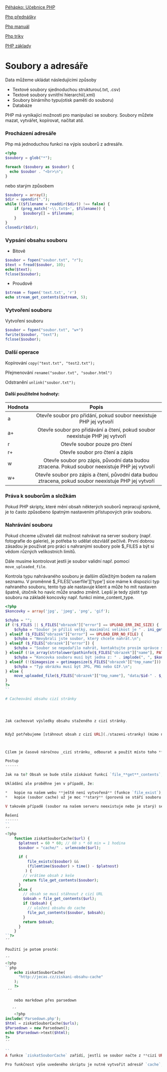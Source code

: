 [Péhápko: Učebnice PHP](http://www.pehapko.cz/)

[Php přednášky](https://www.gjszlin.cz/ivt/esf/php/index.php)

[Php manuál](https://php.baraja.cz/)

[Php triky](https://php.vrana.cz/)

[PHP základy](https://www.vascak.cz/data/materialy_ikt/internet/php/zdroj/php02.php)

# Soubory a adresáře
Data můžeme ukládat následujícími způsoby
- Textové soubory sjednoduchou strukturou(.txt, .csv)
- Textové soubory svnitřní hierarchií(.xml)
- Soubory binárního typu(otisk paměti do souboru)
- Databáze

PHP má vynikající možnosti pro manipulaci se soubory. Soubory můžete mazat, vytvářet, kopírovat, načítat atd.

### Procházení adresáře
Php má jednoduchou funkci na výpis souborů z adresáře.

```php
<?php
$soubory = glob("*");

foreach ($soubory as $soubor) {
  echo $soubor . "<br>\n";
}

```

nebo starým způsobem
```php
$soubory = array();
$dir = opendir(".");
while (($filename = readdir($dir)) !== false) {
    if (preg_match('~\\.txt$~', $filename)) {
        $soubory[] = $filename;
    }
}
closedir($dir);
```


### Vypsání obsahu souboru

- Bitově

```php
$soubor = fopen("soubor.txt", "r");
$text = fread($soubor, 10);
echo($text);
fclose($soubor);
```

- Proudově

```php
$stream = fopen('text.txt', 'r')
echo stream_get_contents($stream, 5);
```

### Vytvoření souboru

Vytvoření souboru

```php
$soubor = fopen("soubor.txt", "w+")
fwrite($soubor, "text");
fclose($soubor);
```

### Další operace

Kopírování
`copy("test.txt", "test2.txt");`

Přejmenování
`rename("soubor.txt", "soubor.html")`

Odstranění
`unlink("soubor.txt");`

#### Další použitelné hodnoty:

| Hodnota        | Popis           | 
| ------------- |:-------------:| 
| a      | Otevře soubor pro přidání, pokud soubor neexistuje PHP jej vytvoří | 
| a+      | Otevře soubor pro přidávání a čtení, pokud soubor neexistuje PHP jej vytvoří     | 
| r | Otevře soubor pouze pro čtení   | 
| r+  | Otevře soubor pro čtení a zápis    | 
| w | Otevře soubor pro zápis, původní data budou ztracena. Pokud soubor neexistuje PHP jej vytvoří    | 
| w+  | Otevře soubor pro zápis a čtení, původní data budou ztracena, pokud soubor neexistuje PHP jej vytvoří   | 

### Práva k souborům a složkám

Pokud PHP skripty, které mění obsah některých souborů nepracují správně, je to často způsobeno špatným nastavením přístupových práv souboru.

### Nahrávání souboru

Pokud chceme uživateli dát možnost nahrávat na server soubory (např. fotografie do galerie), je potřeba to udělat obzvlášť pečlivě. První dobrou zásadou je používat pro práci s nahranými soubory pole $_FILES a být si vědom různých velikostních limitů.

Dále musíme kontrolovat jestli je soubor validní např. pomocí `move_uploaded_file`.

Kontrola typu nahrávaného souboru je dalším důležitým bodem na našem seznamu. V proměnné $_FILES['userfile']['type'] sice máme k dispozici typ nahraného souboru, tento typ ale nastavuje klient a může ho mít nastaven špatně, útočník ho navíc může snadno změnit. Lepší je tedy zjistit typ souboru na základě koncovky např. funkcí mime_content_type.

```php
<?php
$koncovky = array('jpg', 'jpeg', 'png', 'gif');

$chyba = "";
if (!$_FILES || $_FILES["obrazek"]["error"] == UPLOAD_ERR_INI_SIZE) {
    $chyba = "Soubor je příliš velký, maximální velikost je " . ini_get('upload_max_filesize') . ".\n";
} elseif ($_FILES["obrazek"]["error"] == UPLOAD_ERR_NO_FILE) {
    $chyba = "Nevybrali jste soubor, který chcete nahrát.\n";
} elseif ($_FILES["obrazek"]["error"]) {
    $chyba = "Soubor se nepodařilo nahrát, kontaktujte prosím správce serveru.\n";
} elseif (!in_array(strtolower(pathinfo($_FILES["obrazek"]["name"], PATHINFO_EXTENSION)), $koncovky)) {
    $chyba = "Koncovka souboru musí být jedna z: " . implode(", ", $koncovky) . ".\n";
} elseif (!($imagesize = getimagesize($_FILES["obrazek"]["tmp_name"])) || $imagesize[2] > 3) {
    $chyba = "Typ obrázku musí být JPG, PNG nebo GIF.\n";
} else {
    move_uploaded_file($_FILES["obrazek"]["tmp_name"], "data/$id-" . $_FILES["obrazek"]["name"]);
}
?>
``

# Cacheování obsahu cizí stránky




Jak cacheovat výsledky obsahu staženého z cizí stránky.


Když potřebujeme [stáhnout obsah z cizí URL](./stazeni-stranky) (mimo náš web), jedná se většinou o **časově náročnější operaci**. Je sice možné [nastavit časový limit](./ziskani-obsahu-timeout), ale stejně je lepší výsledek _cacheovat_, je-li to možné a nepotřebujeme skutečně co nejnovější data.



Cílem je časově náročnou _cizí stránku_ odbourat a použít místo toho **cache na vlastním webu**.

Postup
------

Jak na to? Obsah se bude stále získávat funkcí `file_**get**_contents`, ale zároveň se bude funkcí `file_**put**_contents` ukládat k nám na web.

Ukládání ale proběhne jen v případě, že:

*   kopie na našem webu **ještě není vytvořená** (funkce `file_exist`),
*   kopie (soubor cache) už je moc **starý** (porovná se stáří souboru – funkce `filemtime`)

V takovém případě (soubor na našem serveru neexistuje nebo je starý) se stáhne a uloží aktuální obsah, jinak se pouze zobrazí výsledek z _cache_, což **bude rychlé**.

Řešení
------
``
´´
<?php
    function ziskatSouborCache($url) {
      $platnost = 60 * 60; // 60 s * 60 min = 1 hodina
      $soubor = "cache/" . urlencode($url);
    
      if (
          file_exists($soubor) && 
          (filemtime($soubor) > time() - $platnost)
         ) {
        // vrátíme obsah z keše
        return file_get_contents($soubor);
      }
      else {
        // obsah se musí stáhnout z cizí URL
        $obsah = file_get_contents($url);
        if ($obsah) {
          // uložení obsahu do cache
          file_put_contents($soubor, $obsah);
        }
        return $obsah;
      }
    }
``?>
´´

Použití je potom prosté:

´´
<?php
``php
    echo ziskatSouborCache(
      "http://jecas.cz/ziskani-obsahu-cache"
    );
    ?>
 ´´   
 
    nebo markdown přes parsedown
    
   ´´ 
    <?php
include('Parsedown.php');
$html = ziskatSouborCache($urls);
$Parsedown = new Parsedown();
echo $Parsedown->text($html); 
?>
´´

``
A funkce `ziskatSouborCache` zařídí, jestli se soubor načte z **cizí URL** nebo z našeho serveru.

Pro funkčnost výše uvedeného skriptu je nutné vytvořit adresář `cache`, jinak pokus o uložení souboru **skončí chybou**.`
